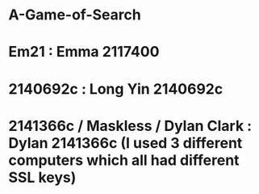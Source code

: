 # A-Game-of-Search
# Em21 : Emma 2117400
# 2140692c : Long Yin 2140692c
# 2141366c / Maskless / Dylan Clark : Dylan 2141366c (I used 3 different computers which all had different SSL keys)